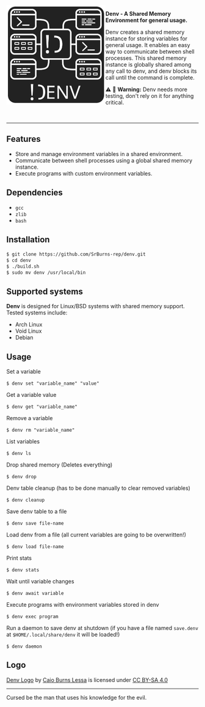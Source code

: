 <img align="left" style="width:260px" src="resources/denv-logo.svg" width="260px">

**Denv - A Shared Memory Environment for general usage.** 

Denv creates a shared memory instance for storing variables for general usage. It enables an easy way to communicate between shell processes. This shared memory instance is globally shared among any call to denv, and denv blocks its call until the command is complete.

:warning: :construction: **Warning:** Denv needs more testing, don't rely on it for anything critical.

<br>

---

## Features
* Store and manage environment variables in a shared environment.
* Communicate between shell processes using a global shared memory instance.
* Execute programs with custom environment variables.

## Dependencies
* `gcc`
* `zlib`
* `bash`

## Installation
```shell
$ git clone https://github.com/SrBurns-rep/denv.git
$ cd denv
$ ./build.sh
$ sudo mv denv /usr/local/bin
```

## Supported systems
**Denv** is designed for Linux/BSD systems with shared memory support. Tested systems include:
* Arch Linux
* Void Linux
* Debian

## Usage
Set a variable
```shell
$ denv set "variable_name" "value"
```
Get a variable value
```shell
$ denv get "variable_name"
```
Remove a variable
```shell
$ denv rm "variable_name"
```
List variables
```shell
$ denv ls
```
Drop shared memory (Deletes everything)
```shell
$ denv drop
```
Denv table cleanup (has to be done manually to clear removed variables)
```shell
$ denv cleanup
```
Save denv table to a file
```shell
$ denv save file-name
```
Load denv from a file (all current variables are going to be overwritten!)
```shell
$ denv load file-name
```
Print stats
```shell
$ denv stats
```
Wait until variable changes
```shell
$ denv await variable
```
Execute programs with environment variables stored in denv
```shell
$ denv exec program
```
Run a daemon to save denv at shutdown (if you have a file named `save.denv` at  `$HOME/.local/share/denv` it will be loaded!)
```shell
$ denv daemon
```
## Logo
 <p xmlns:cc="http://creativecommons.org/ns#" xmlns:dct="http://purl.org/dc/terms/"><a property="dct:title" rel="cc:attributionURL" href="https://github.com/SrBurns-rep/denv/blob/main/resources/denv-logo.svg" target="_blank">Denv Logo</a> by <a rel="cc:attributionURL dct:creator" property="cc:attributionName" href="https://github.com/SrBurns-rep" target="_blank" >Caio Burns Lessa</a> is licensed under <a href="https://creativecommons.org/licenses/by-sa/4.0/" target="_blank" rel="license noopener noreferrer" style="display:inline-block;">CC BY-SA 4.0<img style="height:22px!important;margin-left:3px;vertical-align:text-bottom;" src="https://mirrors.creativecommons.org/presskit/icons/cc.svg?ref=chooser-v1" target="_blank" alt=""><img style="height:22px!important;margin-left:3px;vertical-align:text-bottom;" src="https://mirrors.creativecommons.org/presskit/icons/by.svg?ref=chooser-v1" alt=""><img style="height:22px!important;margin-left:3px;vertical-align:text-bottom;" src="https://mirrors.creativecommons.org/presskit/icons/sa.svg?ref=chooser-v1" alt=""></a></p> 

---

Cursed be the man that uses his knowledge for the evil.
